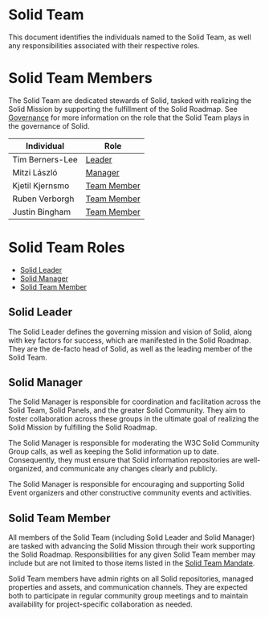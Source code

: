 # Solid Team

This document identifies the individuals named to the Solid Team, as well any responsibilities associated with their respective roles.

# Solid Team Members

The Solid Team are dedicated stewards of Solid, tasked with realizing the Solid Mission by supporting the fulfillment of the Solid Roadmap. See [Governance](governance.md) for more information on the role that the Solid Team plays in the governance of Solid.

| Individual            | Role                              |
| --------------------- | --------------------------------- |
| Tim Berners-Lee       | [Leader](#solid-leader)           |
| Mitzi László          | [Manager](#solid-manager)         |
| Kjetil Kjernsmo       | [Team Member](#solid-team-member) |
| Ruben Verborgh        | [Team Member](#solid-team-member) |
| Justin Bingham        | [Team Member](#solid-team-member) |

# Solid Team Roles

- [Solid Leader](#solid-leader)
- [Solid Manager](#solid-manager)
- [Solid Team Member](#solid-team-member)

## Solid Leader
The Solid Leader defines the governing mission and vision of Solid, along with key factors for success, which are manifested in the Solid Roadmap. They are the de-facto head of Solid, as well as the leading member of the Solid Team.

## Solid Manager
The Solid Manager is responsible for coordination and facilitation across the Solid Team, Solid Panels, and the greater Solid Community. They aim to foster collaboration across these groups in the ultimate goal of realizing the Solid Mission by fulfilling the Solid Roadmap.

The Solid Manager is responsible for moderating the W3C Solid Community Group calls, as well as keeping the Solid information up to date. Consequently, they must ensure that Solid information repositories are well-organized, and communicate any changes clearly and publicly.

The Solid Manager is responsible for encouraging and supporting Solid Event organizers and other constructive community events and activities.

## Solid Team Member
All members of the Solid Team (including Solid Leader and Solid Manager) are tasked with advancing the Solid Mission through their work supporting the Solid Roadmap. Responsibilities for any given Solid Team member may include but are not limited to those items listed in the [Solid Team Mandate](governance.md#team-mandate).

Solid Team members have admin rights on all Solid repositories, managed properties and assets, and communication channels. They are expected both to participate in regular community group meetings and to maintain availability for project-specific collaboration as needed.

